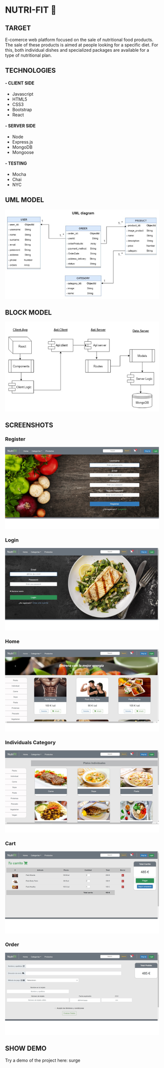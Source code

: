 # NUTRI-FIT 💪

## TARGET

E-comerce web platform focused on the sale of nutritional food products. The sale of these products is aimed at people looking for a specific diet. For this, both individual dishes and specialized packages are available for a type of nutritional plan.

## TECHNOLOGIES 

#### - CLIENT SIDE
* Javascript
* HTML5
* CSS3
* Bootstrap
* React

#### - SERVER SIDE
* Node
* Express.js
* MongoDB
* Mongoose

#### - TESTING
* Mocha
* Chai
* NYC


## UML MODEL

![](./models-diagram/UML-Diagram-Nutri-fit.jpg)

## BLOCK MODEL

![block model](./models-diagram/block-diagram-nitrifit.jpg)

## SCREENSHOTS

### Register

![](./layouts/register.jpg)

### Login

![](./layouts/login.jpg)

### Home 

![](./layouts/home.jpg)

### Individuals Category

![](./layouts/categories.jpg)

### Cart

![](./layouts/cart.jpg)

### Order

![](./layouts/order.jpg)


## SHOW DEMO

Try a demo of the project here: surge
